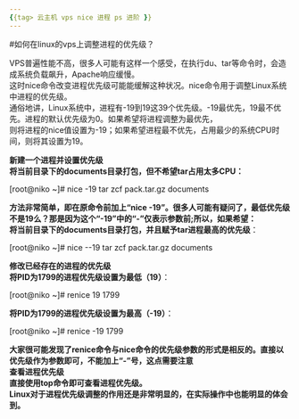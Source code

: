 ```yaml
---
{{tag> 云主机 vps nice 进程 ps 进阶 }}
---
```



#如何在linux的vps上调整进程的优先级？


VPS普遍性能不高，很多人可能有这样一个感受，在执行du、tar等命令时，会造成系统负载飙升，Apache响应缓慢。<br>
这时nice命令改变进程优先级可能能缓解这种状况。nice命令用于调整Linux系统中进程的优先级。<br>
通俗地讲，Linux系统中，进程有-19到19这39个优先级。-19最优先，19最不优先。进程的默认优先级为0。如果希望将进程调整为最优先，<br>则将进程的nice值设置为-19；如果希望进程最不优先，占用最少的系统CPU时间，则将其设置为19。<br>
 
**新建一个进程并设置优先级**<br>
**将当前目录下的documents目录打包，但不希望tar占用太多CPU：**<br>

[root@niko ~]# nice -19 tar zcf pack.tar.gz documents<br>

**方法非常简单，即在原命令前加上“nice -19”。很多人可能有疑问了，最低优先级不是19么？那是因为这个“-19”中的“-”仅表示参数前;所以，如果希望：**<br>
**将当前目录下的documents目录打包，并且赋予tar进程最高的优先级**：<br>

[root@niko ~]# nice --19 tar zcf pack.tar.gz documents<br>
 
**修改已经存在的进程的优先级<br>
将PID为1799的进程优先级设置为最低（19）**：<br>

[root@niko ~]# renice 19 1799<br>

**将PID为1799的进程优先级设置为最高（-19）**：<br>

[root@niko ~]# renice -19 1799<br>

**大家很可能发现了renice命令与nice命令的优先级参数的形式是相反的。直接以优先级作为参数即可，不能加上“-”号，这点需要注意<br>
查看进程优先级<br>
直接使用top命令即可查看进程优先级。<br>
Linux对于进程优先级调整的作用还是非常明显的，在实际操作中也能明显的体会到。**